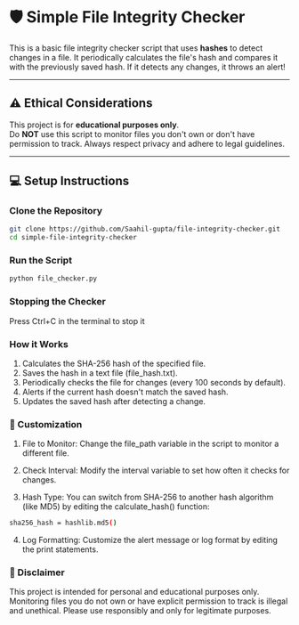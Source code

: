 # 🛡️ Simple File Integrity Checker

This is a basic file integrity checker script that uses **hashes** to detect changes in a file. It periodically calculates the file's hash and compares it with the previously saved hash. If it detects any changes, it throws an alert!

---

## ⚠️ **Ethical Considerations**
This project is for **educational purposes only**.  
Do **NOT** use this script to monitor files you don't own or don't have permission to track. Always respect privacy and adhere to legal guidelines.  

---

## 💻 **Setup Instructions**

### Clone the Repository  
```bash
git clone https://github.com/Saahil-gupta/file-integrity-checker.git
cd simple-file-integrity-checker
```

### Run the Script
```bash
python file_checker.py
```

### Stopping the Checker
Press Ctrl+C in the terminal to stop it

### How it Works
1. Calculates the SHA-256 hash of the specified file.
2. Saves the hash in a text file (file_hash.txt).
3. Periodically checks the file for changes (every 100 seconds by default).
4. Alerts if the current hash doesn't match the saved hash.
5. Updates the saved hash after detecting a change.

### 🌟 Customization
1. File to Monitor:
Change the file_path variable in the script to monitor a different file.

2. Check Interval:
Modify the interval variable to set how often it checks for changes.

3. Hash Type:
You can switch from SHA-256 to another hash algorithm (like MD5) by editing the calculate_hash() function:
```bash
sha256_hash = hashlib.md5()
```

4. Log Formatting:
Customize the alert message or log format by editing the print statements.


### 📜 Disclaimer
This project is intended for personal and educational purposes only.
Monitoring files you do not own or have explicit permission to track is illegal and unethical.
Please use responsibly and only for legitimate purposes.
